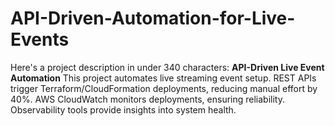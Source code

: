 # API-Driven-Automation-for-Live-Events
Here's a project description in under 340 characters:  **API-Driven Live Event Automation**  This project automates live streaming event setup. REST APIs trigger Terraform/CloudFormation deployments, reducing manual effort by 40%. AWS CloudWatch monitors deployments, ensuring reliability. Observability tools provide insights into system health.
